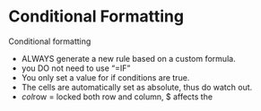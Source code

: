 # Conditional Formatting
Conditional formatting

*   ALWAYS generate a new rule based on a custom formula. 
*   you DO not need to use “=IF”
*   You only set a value for if conditions are true.
*   The cells are automatically set as absolute, thus do watch out.
*   $col$row = locked both row and column, $ affects the